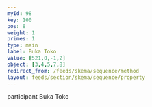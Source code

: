 ```yaml
---
myId: 98
key: 100
pos: 8
weight: 1
primes: 1
type: main
label: Buka Toko
value: [521,0,-1,2]
object: [3,4,5,7,8]
redirect_from: /feeds/skema/sequence/method
layout: feeds/section/skema/sequence/property
---
```

participant Buka Toko
